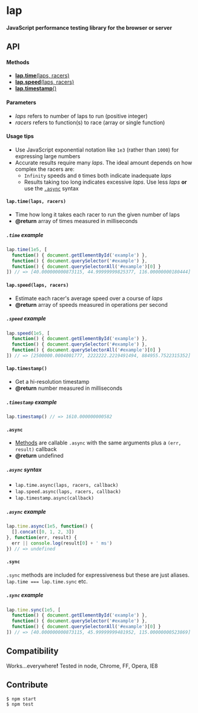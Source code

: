 # lap
#### JavaScript performance testing library for the browser or server

## API
<a name="methods-toc"></a>
#### Methods

- <a href="#time"><b>lap.time</b>(laps, racers)</a>
- <a href="#speed"><b>lap.speed</b>(laps, racers)</a>
- <a href="#timestamp"><b>lap.timestamp</b>()</a>

#### Parameters

- <var>laps</var> refers to number of laps to run (positive integer)
- <var>racers</var> refers to function(s) to race (array or single function)

#### Usage tips

- Use JavaScript exponential notation like `1e3` (rather than `1000`) for expressing large numbers
- Accurate results require many <var>laps</var>. The ideal amount depends on how complex the racers are:
  - `Infinity` speeds and `0` times both indicate inadequate <var>laps</var>
  - Results taking too long indicates excessive <var>laps</var>. Use less <var>laps</var> <b>or</b> use the [`.async`](#async-sync) syntax

<a name="time"></a>
#### `lap.time(laps, racers)`
- Time how long it takes each racer to run the given number of laps
- <b>@return</b> array of times measured in milliseconds

##### `.time` example
```js
lap.time(1e5, [
  function() { document.getElementById('example') },
  function() { document.querySelector('#example') },
  function() { document.querySelectorAll('#example')[0] }
]) // => [40.000000000873115, 44.99999999825377, 116.00000000180444]
```

<a name="speed"></a>
#### `lap.speed(laps, racers)`
- Estimate each racer's average speed over a course of <var>laps</var>
- <b>@return</b> array of speeds measured in operations per second

##### `.speed` example
```js
lap.speed(1e5, [
  function() { document.getElementById('example') },
  function() { document.querySelector('#example') },
  function() { document.querySelectorAll('#example')[0] }
]) // => [2500000.0004001777, 2222222.2219491494, 884955.7522315352]
```

<a name="timestamp"></a>
#### `lap.timestamp()`
- Get a hi-resolution timestamp
- <b>@return</b> number measured in milliseconds

##### `.timestamp` example
```js
lap.timestamp() // => 1610.000000000582
```

<a name="async-sync"></a>
#### `.async`
- [Methods](#methods-toc) are callable `.async` with the same arguments plus a `(err, result)` callback
- <b>@return</b> undefined

##### `.async` syntax
- `lap.time.async(laps, racers, callback)`
- `lap.speed.async(laps, racers, callback)`
- `lap.timestamp.async(callback)`

##### `.async` example
```js
lap.time.async(1e5, function() {
  [].concat([0, 1, 2, 3])
}, function(err, result) {
  err || console.log(result[0] + ' ms')
}) // => undefined
```

#### `.sync`

`.sync` methods are included for expressiveness but these are just aliases. `lap.time === lap.time.sync` etc.

##### `.sync` example
```js
lap.time.sync(1e5, [
  function() { document.getElementById('example') },
  function() { document.querySelector('#example') },
  function() { document.querySelectorAll('#example')[0] }
]) // => [40.000000000873115, 45.99999999481952, 115.00000000523869]
```

## Compatibility

Works...everywhere<b>!</b> Tested in node, Chrome, FF, Opera, IE8

## Contribute

<a name="cli"></a>
```sh
$ npm start
$ npm test
```
